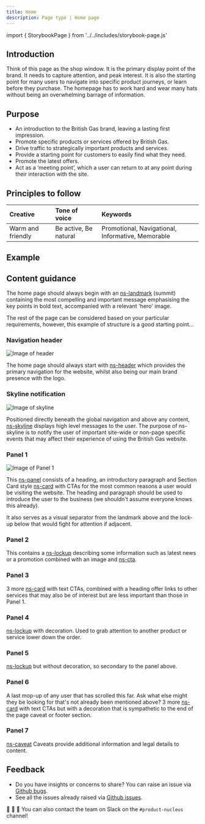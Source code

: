 ```yaml
---
title: Home
description: Page type | Home page
---
```


import { StorybookPage } from '../../includes/storybook-page.js'

## Introduction

Think of this page as the shop window. It is the primary display point of the brand. It needs to capture attention, and peak interest. It is also the starting point for many users to navigate into specific product journeys, or learn before they purchase. The homepage has to work hard and wear many hats without being an overwhelming barrage of information.

## Purpose

* An introduction to the British Gas brand, leaving a lasting first impression.
* Promote specific products or services offered by British Gas.
* Drive traffic to strategically important products and services.
* Provide a starting point for customers to easily find what they need.
* Promote the latest offers.
* Act as a ‘meeting point’, which a user can return to at any point during their interaction with the site.

## Principles to follow

| Creative | Tone of voice | Keywords |
| :--- | :--- | :--- |
| Warm and friendly  | Be active, Be natural | Promotional, Navigational, Informative, Memorable |

## Example

<StorybookPage story="examples-page-types--home"></StorybookPage>

## Content guidance

The home page should always begin with an [ns-landmark](https://nucleus.design/docs/components/ns-landmark) (summit) containing the most compelling and important message emphasising the key points in bold text, accompanied with a relevant 'hero' image. 

The rest of the page can be considered based on your particular requirements, however, this example of structure is a good starting point...

### Navigation header

![Image of header](https://user-images.githubusercontent.com/78355810/121548232-c3e24d00-ca04-11eb-925c-15415e6c029d.png)

The home page should always start with [ns-header](https://nucleus.design/docs/components/ns-header) which provides the primary navigation for the website, whilst also being our main brand presence with the logo.

### Skyline notification
![Image of skyline](https://user-images.githubusercontent.com/78355810/121548074-a0b79d80-ca04-11eb-9a95-f09072190a28.png)

Positioned directly beneath the global navigation and above any content, [ns-skyline](https://nucleus.design/docs/components/ns-skyline) displays high level messages to the user. The purpose of ns-skyline is to notify the user of important site-wide or non-page specific events that may affect their experience of using the British Gas website.

### Panel 1 

![Image of Panel 1](https://user-images.githubusercontent.com/78355810/121550415-a0b89d00-ca06-11eb-9ba6-c8f04d69f047.png)

This [ns-panel](https://nucleus.design/docs/components/ns-panel) consists of a heading, an introductory paragraph and Section Card style [ns-card](https://nucleus.design/docs/components/ns-card) with CTAs for the most common reasons a user would be visiting the website. The heading and paragraph should be used to introduce the user to the business (we shouldn't assume everyone knows this already). 

It also serves as a visual separator from the landmark above and the lock-up below that would fight for attention if adjacent.

### Panel 2

This contains a [ns-lockup](https://nucleus.design/docs/components/ns-lockup) describing some information such as latest news or a promotion combined with an image and [ns-cta](https://nucleus.design/docs/components/ns-cta).

### Panel 3

3 more [ns-card](https://nucleus.design/docs/components/ns-card) with text CTAs, combined with a heading offer links to other services that may also be of interest but are less important than those in Panel 1.

### Panel 4

[ns-lockup](https://nucleus.design/docs/components/ns-lockup) with decoration. Used to grab attention to another product or service lower down the order.

### Panel 5

[ns-lockup](https://nucleus.design/docs/components/ns-lockup) but without decoration, so secondary to the panel above.

### Panel 6

A last mop-up of any user that has scrolled this far. Ask what else might they be looking for that's not already been mentioned above? 3 more [ns-card](https://nucleus.design/docs/components/ns-card) with text CTAs but with a decoration that is sympathetic to the end of the page caveat or footer section.

### Panel 7

[ns-caveat](https://nucleus.design/docs/components/ns-caveat) Caveats provide additional information and legal details to content.

## Feedback

* Do you have insights or concerns to share? You can raise an issue via [Github bugs](https://github.com/ConnectedHomes/nucleus/issues/new?assignees=&labels=Bug&template=a--bug-report.md&title=[bug]%20[page-type-home]).
* See all the issues already raised via [Github issues](https://github.com/connectedHomes/nucleus/issues?utf8=%E2%9C%93&q=is%3Aopen+is%3Aissue+label%3ABug+[page-type-home]).

💩 🎉 🦄 You can also contact the team on Slack on the `#product-nucleus` channel!
